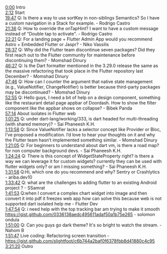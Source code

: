 [0:00](https://www.youtube.com/watch?v=wn_g2Z6RaZ8&t=0m00s) Intro  
[2:12](https://www.youtube.com/watch?v=wn_g2Z6RaZ8&t=2m12s) Start  
[19:47](https://www.youtube.com/watch?v=wn_g2Z6RaZ8&t=19m47s) Q: Is there a way to use sortKey in non-siblings Semantics? So I have a custom navigation in a Stack for example. - Rodrigo Castro  
[21:36](https://www.youtube.com/watch?v=wn_g2Z6RaZ8&t=21m36s) Q: How to override the onTapHint? I want to have a custom message instead of "Double tap to activate".  - Rodrigo Castro  
[22:21](https://www.youtube.com/watch?v=wn_g2Z6RaZ8&t=22m21s) Q: For a landing page + Flutter Admin App would you recommend Astro + Embedded Flutter or Jaspr? - Niko Vassilis  
[28:37](https://www.youtube.com/watch?v=wn_g2Z6RaZ8&t=28m37s) Q: Why did the Flutter team discontinue seven packages? Did they first reach out to the Flutter community for maintenance before discontinuing them? - Momshad Dinury  
[46:27](https://www.youtube.com/watch?v=wn_g2Z6RaZ8&t=46m27s) Q: Is the Dart formatter mentioned in the 3.29.0 release the same as the massive refactoring that took place in the Flutter repository last December? - Momshad Dinury  
[47:46](https://www.youtube.com/watch?v=wn_g2Z6RaZ8&t=47m46s) Q: How can I counter the argument that native state management (e.g., ValueNotifier, ChangeNotifier) is better because third-party packages may be discontinued? - Momshad Dinury  
[52:55](https://www.youtube.com/watch?v=wn_g2Z6RaZ8&t=52m55s) Q: Hello guys, I need a bit of help on a design component, something like the restaurant detail page appbar of Doordash. How to show the filter component like the appbar shows on collapse? - Bibek Panda  
[57:14](https://www.youtube.com/watch?v=wn_g2Z6RaZ8&t=57m14s) About isolates in Flutter web  
[1:01:25](https://www.youtube.com/watch?v=wn_g2Z6RaZ8&t=1h01m25s) Q: under dart-lang/working/333, is dart headed for multi-threading (with shared memory)? - Sai Phaneesh K.H.  
[1:13:58](https://www.youtube.com/watch?v=wn_g2Z6RaZ8&t=1h13m58s) Q: Since ValueNotifier lacks a selector concept like Provider or Bloc, I’ve proposed a modification. I’d love to hear your thoughts on it and why the Flutter team hasn’t implemented something similar. - Momshad Dinury  
[1:21:05](https://www.youtube.com/watch?v=wn_g2Z6RaZ8&t=1h21m05s) Q: For beginners to understand about dart vm, is there a road map? for non computer background devs. - Sai Phaneesh K.H.  
[1:24:24](https://www.youtube.com/watch?v=wn_g2Z6RaZ8&t=1h24m24s) Q: There is this concept of WidgetStateProperty right? is there a way we can leverage it for custom widgets? currently they can be used with flutter widgets only? or am I missing something? - Sai Phaneesh K.H.  
[1:31:58](https://www.youtube.com/watch?v=wn_g2Z6RaZ8&t=1h31m58s) Q:Hi, which one do you recommend and why? Sentry or Crashlytics - ariba.dev10  
[1:33:42](https://www.youtube.com/watch?v=wn_g2Z6RaZ8&t=1h33m42s) Q: what are the challenges to adding flutter to an existing Android project ? - SSamrat  
[1:41:53](https://www.youtube.com/watch?v=wn_g2Z6RaZ8&t=1h41m53s) Q:when I convert a complex chart widget into image and then convert it into pdf it freezes web app how can solve this because web is not supported dart isolated help me - Flutter Dev  
[1:47:54](https://www.youtube.com/watch?v=wn_g2Z6RaZ8&t=1h47m54s) Q: i need help with the top tracking bar am trying to make it smooth https://gist.github.com/0336138aedc495611adaf50a1b75e265 - solomon ondula  
[1:51:00](https://www.youtube.com/watch?v=wn_g2Z6RaZ8&t=1h51m00s) Q: Can you guys go dark theme? It's so bright to watch the stream. - Nahom B  
[1:51:47](https://www.youtube.com/watch?v=wn_g2Z6RaZ8&t=1h51m47s) Live coding: Refactoring screen transition - https://gist.github.com/slightfoot/c6b744a2baf0f6378fbb8d41880c4c95  
[3:21:20](https://www.youtube.com/watch?v=wn_g2Z6RaZ8&t=3h21m20s) Outro  
